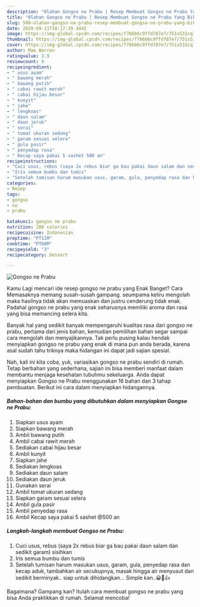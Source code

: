 ```yaml
---
description: "Olahan Gongso ne Prabu | Resep Membuat Gongso ne Prabu Yang Bikin Ngiler"
title: "Olahan Gongso ne Prabu | Resep Membuat Gongso ne Prabu Yang Bikin Ngiler"
slug: 500-olahan-gongso-ne-prabu-resep-membuat-gongso-ne-prabu-yang-bikin-ngiler
date: 2020-09-11T18:17:39.444Z
image: https://img-global.cpcdn.com/recipes/f766b6c9ffd787e7/751x532cq70/gongso-ne-prabu-foto-resep-utama.jpg
thumbnail: https://img-global.cpcdn.com/recipes/f766b6c9ffd787e7/751x532cq70/gongso-ne-prabu-foto-resep-utama.jpg
cover: https://img-global.cpcdn.com/recipes/f766b6c9ffd787e7/751x532cq70/gongso-ne-prabu-foto-resep-utama.jpg
author: Mae Warren
ratingvalue: 3.9
reviewcount: 9
recipeingredient:
- " usus ayam"
- " bawang merah"
- " bawang putih"
- " cabai rawit merah"
- " cabai hijau besar"
- " kunyit"
- " jahe"
- " lengkoas"
- " daun salam"
- " daun jeruk"
- " serai"
- " tomat ukuran sedang"
- " garam sesuai selera"
- " gula pasir"
- " penyedap rasa"
- " Kecap saya pakai 5 sashet 500 an"
recipeinstructions:
- "Cuci usus, rebus (saya 2x rebus biar ga bau pakai daun salam dan sedikit garam) sisihkan"
- "Iris semua bumbu dan tumis"
- "Setelah tumisan harum masukan usus, garam, gula, penyedap rasa dan kecap aduk, tambahkan air secukupnya, masak hingga air menyusut dan sedikit berminyak.. siap untuk dihidangkan... Simple kan..😀🤤👍"
categories:
- Resep
tags:
- gongso
- ne
- prabu

katakunci: gongso ne prabu 
nutrition: 208 calories
recipecuisine: Indonesian
preptime: "PT11M"
cooktime: "PT60M"
recipeyield: "3"
recipecategory: Dessert

---
```



![Gongso ne Prabu](https://img-global.cpcdn.com/recipes/f766b6c9ffd787e7/751x532cq70/gongso-ne-prabu-foto-resep-utama.jpg)

Kamu Lagi mencari ide resep gongso ne prabu yang Enak Banget? Cara Memasaknya memang susah-susah gampang. seumpama keliru mengolah maka hasilnya tidak akan memuaskan dan justru cenderung tidak enak. Padahal gongso ne prabu yang enak seharusnya memiliki aroma dan rasa yang bisa memancing selera kita.



Banyak hal yang sedikit banyak mempengaruhi kualitas rasa dari gongso ne prabu, pertama dari jenis bahan, kemudian pemilihan bahan segar sampai cara mengolah dan menyajikannya. Tak perlu pusing kalau hendak menyiapkan gongso ne prabu yang enak di mana pun anda berada, karena asal sudah tahu triknya maka hidangan ini dapat jadi sajian spesial.


Nah, kali ini kita coba, yuk, variasikan gongso ne prabu sendiri di rumah. Tetap berbahan yang sederhana, sajian ini bisa memberi manfaat dalam membantu menjaga kesehatan tubuhmu sekeluarga. Anda dapat menyiapkan Gongso ne Prabu menggunakan 16 bahan dan 3 tahap pembuatan. Berikut ini cara dalam menyiapkan hidangannya.

<!--inarticleads1-->

##### Bahan-bahan dan bumbu yang dibutuhkan dalam menyiapkan Gongso ne Prabu:

1. Siapkan  usus ayam
1. Siapkan  bawang merah
1. Ambil  bawang putih
1. Ambil  cabai rawit merah
1. Sediakan  cabai hijau besar
1. Ambil  kunyit
1. Siapkan  jahe
1. Sediakan  lengkoas
1. Sediakan  daun salam
1. Sediakan  daun jeruk
1. Gunakan  serai
1. Ambil  tomat ukuran sedang
1. Siapkan  garam sesuai selera
1. Ambil  gula pasir
1. Ambil  penyedap rasa
1. Ambil  Kecap saya pakai 5 sashet @500 an




<!--inarticleads2-->

##### Langkah-langkah membuat Gongso ne Prabu:

1. Cuci usus, rebus (saya 2x rebus biar ga bau pakai daun salam dan sedikit garam) sisihkan
1. Iris semua bumbu dan tumis
1. Setelah tumisan harum masukan usus, garam, gula, penyedap rasa dan kecap aduk, tambahkan air secukupnya, masak hingga air menyusut dan sedikit berminyak.. siap untuk dihidangkan... Simple kan..😀🤤👍




Bagaimana? Gampang kan? Itulah cara membuat gongso ne prabu yang bisa Anda praktikkan di rumah. Selamat mencoba!
